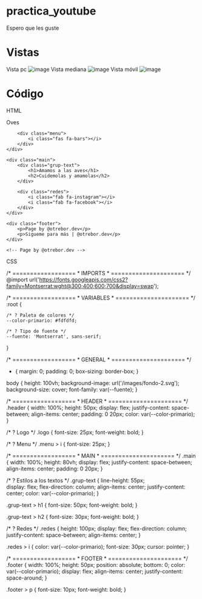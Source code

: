 # practica_youtube
Espero que les guste

# Vistas 
Vista pc
![image](https://user-images.githubusercontent.com/83046233/116802251-6f7faf80-aadf-11eb-981b-b4d99a0cd7d4.png)
Vista mediana 
![image](https://user-images.githubusercontent.com/83046233/116802280-8de5ab00-aadf-11eb-9261-fc4f4b62b7c9.png)
Vista móvil
![image](https://user-images.githubusercontent.com/83046233/116802288-a655c580-aadf-11eb-8f3a-cc2252da0959.png)


# Código 
HTML
<!DOCTYPE html>
<html lang="en">

<head>
    <meta charset="UTF-8">
    <meta http-equiv="X-UA-Compatible" content="IE=edge">
    <meta name="viewport" content="width=device-width, initial-scale=1.0">
    <title>Practica | @otrebor.dev</title>
    <link rel="stylesheet" href="css/styles.css">
    <link rel="stylesheet" href="https://pro.fontawesome.com/releases/v5.10.0/css/all.css"
        integrity="sha384-AYmEC3Yw5cVb3ZcuHtOA93w35dYTsvhLPVnYs9eStHfGJvOvKxVfELGroGkvsg+p" crossorigin="anonymous" />
</head>

<body>
    <div class="header">
        <div class="logo">
            <p>Oves</p>
        </div>

        <div class="menu">
            <i class="fas fa-bars"></i>
        </div>
    </div>

    <div class="main">
        <div class="grup-text">
            <h1>Amamos a las aves</h1>
            <h2>Cuidemolas y amamolas</h2>
        </div>

        <div class="redes">
            <i class="fab fa-instagram"></i>
            <i class="fab fa-facebook"></i>
        </div>
    </div>

    <div class="footer">
        <p>Page by @otrebor.dev</p>
        <p>Sigueme para más | @otrebor.dev</p>
    </div>

    <!-- Page by @otrebor.dev -->
</body>

</html>

CSS

/* ==================
    * IMPORTS *
===================== */
@import url('https://fonts.googleapis.com/css2?family=Montserrat:wght@300;400;600;700&display=swap');

/* ==================
    * VARIABLES *
===================== */
:root {

    /* ? Paleta de colores */
    --color-primario: #fdfdfd;

    /* ? Tipo de fuente */
    --fuente: 'Montserrat', sans-serif;
}

/* ==================
    * GENERAL *
===================== */    
* {
    margin: 0;
    padding: 0;
    box-sizing: border-box;
}

body {
    height: 100vh;
    background-image: url('/images/fondo-2.svg');
    background-size: cover;
    font-family: var(--fuente);
}

/* ==================
    * HEADER *
===================== */
.header {
    width: 100%;
    height: 50px;
    display: flex;
    justify-content: space-between;
    align-items: center;
    padding: 0 20px;
    color: var(--color-primario);
}

/* ? Logo */
.logo {
    font-size: 25px;
    font-weight: bold;
}

/* ? Menu */
.menu > i {
    font-size: 25px;
}

/* ==================
    * MAIN *
===================== */
.main {
    width: 100%;
    height: 80vh;
    display: flex;
    justify-content: space-between;
    align-items: center;
    padding: 0 20px;
}

/* ? Estilos a los textos */
.grup-text {
    line-height: 55px;   
    display: flex;
    flex-direction: column;
    align-items: center;
    justify-content: center;
    color: var(--color-primario);
}

.grup-text > h1 {
    font-size: 50px;
    font-weight: bold;
}

.grup-text > h2 {
    font-size: 30px;
    font-weight: bold;
}

/* ? Redes */
.redes {
    height: 100px;
    display: flex;
    flex-direction: column;
    justify-content: space-between;
    align-items: center;
}

.redes > i {
    color: var(--color-primario);
    font-size: 30px;
    cursor: pointer;
}


/* ==================
    * FOOTER *
===================== */
.footer {
    width: 100%;
    height: 50px;
    position: absolute;
    bottom: 0;
    color: var(--color-primario);
    display: flex;
    align-items: center;
    justify-content: space-around;
}

.footer > p {
    font-size: 10px;
    font-weight: bold;
}
